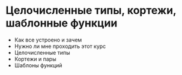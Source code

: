 # Целочисленные типы, кортежи, шаблонные функции

 - Как все устроено и зачем
 - Нужно ли мне проходить этот курс
 - Целочисленные типы
 - Кортежи и пары
 - Шаблоны функций
